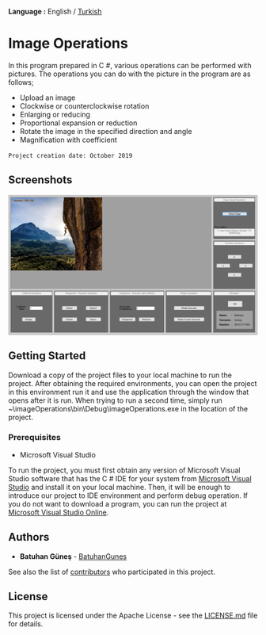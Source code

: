 **Language :** English / [Turkish](https://github.com/BatuhanGunes/imageOperations/blob/master/README(Turkish).md)

# Image Operations

In this program prepared in C #, various operations can be performed with pictures. The operations you can do with the picture in the program are as follows;

- Upload an image
- Clockwise or counterclockwise rotation
- Enlarging or reducing
- Proportional expansion or reduction
- Rotate the image in the specified direction and angle
- Magnification with coefficient

`
Project creation date: October 2019
`

## Screenshots

<img align="center" src="https://github.com/BatuhanGunes/imageOperations/blob/master/Screenshot.png"> 

## Getting Started

Download a copy of the project files to your local machine to run the project. After obtaining the required environments, you can open the project in this environment run it and use the application through the window that opens after it is run. When trying to run a second time, simply run ~\imageOperations\bin\Debug\imageOperations.exe in the location of the project.

### Prerequisites

- Microsoft Visual Studio 

To run the project, you must first obtain any version of Microsoft Visual Studio software that has the C # IDE for your system from [Microsoft Visual Studio](https://visualstudio.microsoft.com/) and install it on your local machine. Then, it will be enough to introduce our project to IDE environment and perform debug operation. If you do not want to download a program, you can run the project at [Microsoft Visual Studio Online](https://visualstudio.microsoft.com/en/services/visual-studio-online/).

## Authors

* **Batuhan Güneş**  - [BatuhanGunes](https://github.com/BatuhanGunes)

See also the list of [contributors](https://github.com/BatuhanGunes/imageOperations/graphs/contributors) who participated in this project.

## License

This project is licensed under the Apache License - see the [LICENSE.md](https://github.com/BatuhanGunes/imageOperations/blob/master/LICENSE) file for details.



